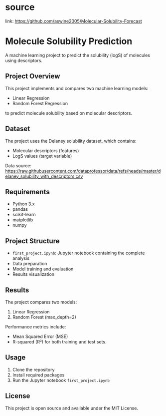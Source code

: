 # source

link: https://github.com/aswine2005/Molecular-Solubility-Forecast

# Molecule Solubility Prediction

A machine learning project to predict the solubility (logS) of molecules using descriptors.

## Project Overview

This project implements and compares two machine learning models:
- Linear Regression
- Random Forest Regression

to predict molecule solubility based on molecular descriptors.

## Dataset

The project uses the Delaney solubility dataset, which contains:
- Molecular descriptors (features)
- LogS values (target variable)

Data source: https://raw.githubusercontent.com/dataprofessor/data/refs/heads/master/delaney_solubility_with_descriptors.csv

## Requirements

- Python 3.x
- pandas
- scikit-learn
- matplotlib
- numpy

## Project Structure

- `first_project.ipynb`: Jupyter notebook containing the complete analysis
- Data preparation
- Model training and evaluation
- Results visualization

## Results

The project compares two models:
1. Linear Regression
2. Random Forest (max_depth=2)

Performance metrics include:
- Mean Squared Error (MSE)
- R-squared (R²)
for both training and test sets.

## Usage

1. Clone the repository
2. Install required packages
3. Run the Jupyter notebook `first_project.ipynb`

## License

This project is open source and available under the MIT License.
